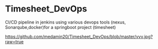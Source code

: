 # Timesheet_DevOps
CI/CD pipeline in jenkins using various devops tools (nexus, Sonarqube,docker)for a springboot project (timesheet)

https://github.com/medamin20/Timesheet_DevOps/blob/master/vvv.jpg?raw=true
